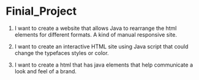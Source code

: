 # Finial_Project

1) I want to create a website that allows Java to rearrange the html elements for different formats. A kind of manual responsive site. 

2) I want to create an interactive HTML site using Java script that could change the typefaces styles or color.

3) I want to create a html that has java elements that help communicate a look and feel of a brand.
